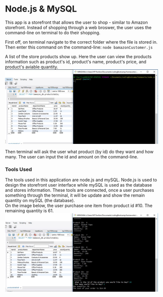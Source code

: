 # Node.js & MySQL

This app is a storefront that allows the user to shop - similar to Amazon storefront.  Instead of shopping through a web broswer, the user uses the command-line on terminal to do their shopping. 

First off, on terminal navigate to the correct folder where the file is stored in. 
Then enter this command on the command-line:
`node bamazonCustomer.js`

A list of the store products show up.  Here the user can view the products information such as product's id, product's name, product's price, and product's aviable quantity.
![](images/initialAmount2.JPG)<br>

Then terminal will ask the user what product (by id) do they want and how many. The user can input the id and amount on the command-line.

### Tools Used 
The tools used in this application are node.js and mySQL.  Node.js is used to design the storefront user interface while mySQL is used as the database and stores information.  These tools are connected, once a user purchases something through the terminal, it will be update and show the remain quantity on mySQL (the database).<br>
On the image below, the user purchase one item from product id #10.  The remaining quantity is 61.
![](images/RemainingAmount.JPG)<br>
